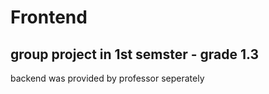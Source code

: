 # Frontend
<h2>group project in 1st semster - grade 1.3</h2>
<p>backend was provided by professor seperately</p>
